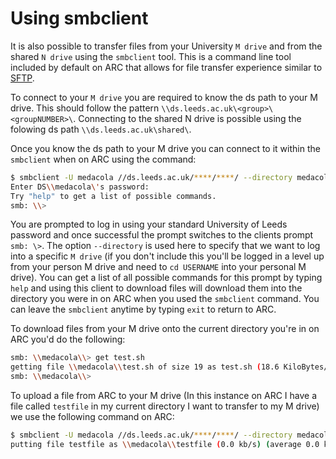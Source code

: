 # Using smbclient

It is also possible to transfer files from your University ` M drive ` and from the shared ` N drive ` using the ` smbclient ` tool. This is a command line tool included by default on ARC that allows for file transfer experience similar to [SFTP](./sftp).

To connect to your ` M drive ` you are required to know the ds path to your M drive. This should follow the pattern ` \\ds.leeds.ac.uk\<group>\<groupNUMBER>\ `. Connecting to the shared N drive is possible using the folowing ds path `\\ds.leeds.ac.uk\shared\`.

Once you know the ds path to your M drive you can connect to it within the ` smbclient ` when on ARC using the command:

```bash
$ smbclient -U medacola //ds.leeds.ac.uk/****/****/ --directory medacola # **** signify removed content
Enter DS\\medacola\'s password:
Try "help" to get a list of possible commands.
smb: \\>
```

You are prompted to log in using your standard University of Leeds password and once successful the prompt switches to the clients prompt ` smb: \> `. The option ` --directory ` is used here to specify that we want to log into a specific ` M drive ` (if you don't include this you'll be logged in a level up from your person M drive and need to `cd USERNAME` into your personal M drive). You can get a list of all possible commands for this prompt by typing ` help ` and using this client to download files will download them into the directory you were in on ARC when you used the ` smbclient ` command. You can leave the ` smbclient ` anytime by typing ` exit ` to return to ARC.

To download files from your M drive onto the current directory you're in on ARC you'd do the following:

```bash
smb: \\medacola\\> get test.sh
getting file \\medacola\\test.sh of size 19 as test.sh (18.6 KiloBytes/sec) (average 18.6 KiloBytes/sec)
smb: \\medacola\\>
```

To upload a file from ARC to your M drive (In this instance on ARC I have a file called ` testfile ` in my current directory I want to transfer to my M drive) we use the following command on ARC:

```bash
$ smbclient -U medacola //ds.leeds.ac.uk/****/****/ --directory medacola -c 'put "testfile"'
putting file testfile as \\medacola\\testfile (0.0 kb/s) (average 0.0 kb/s)
```
